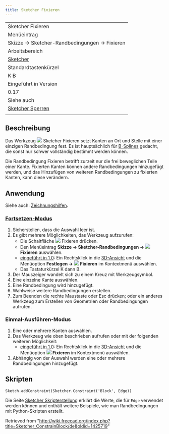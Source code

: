 ```yaml
---
title: Sketcher Fixieren
---
```


|                                                                            |
| -------------------------------------------------------------------------- |
| Sketcher Fixieren                                                          |
| Menüeintrag                                                                |
| Skizze → Sketcher-Randbedingungen → Fixieren                               |
| Arbeitsbereich                                                             |
| [Sketcher](/Sketcher_Workbench/de "Sketcher Workbench/de")                 |
| Standardtastenkürzel                                                       |
| K B                                                                        |
| Eingeführt in Version                                                      |
| 0.17                                                                       |
| Siehe auch                                                                 |
| [Sketcher Sperren](/Sketcher_ConstrainLock/de "Sketcher ConstrainLock/de") |
|                                                                            |

## Beschreibung

Das Werkzeug ![](/images/Sketcher_ConstrainBlock.svg) Sketcher Fixieren setzt Kanten an Ort und Stelle mit einer einzigen Randbedingung fest. Es ist hauptsächlich für [B-Splines](/Sketcher_CreateBSpline/de "Sketcher CreateBSpline/de") gedacht, die sonst nur schwer vollständig bestimmt werden können.

Die Randbedingung Fixieren betrifft zurzeit nur die frei beweglichen Teile einer Kante. Fixierten Kanten können andere Randbedingungen hinzugefügt werden, und das Hinzufügen von weiteren Randbedingungen zu fixierten Kanten, kann diese verändern.

## Anwendung

Siehe auch: [Zeichnungshilfen](/Sketcher_Workbench/de#Zeichnungshilfen "Sketcher Workbench/de").

### [Fortsetzen-Modus](/Sketcher_Workbench/de#Fortsetzen-Modi "Sketcher Workbench/de")

1. Sicherstellen, dass die Auswahl leer ist.
2. Es gibt mehrere Möglichkeiten, das Werkzeug aufzurufen:
   - Die Schaltfläche ![](/images/Sketcher_ConstrainBlock.svg) Fixieren drücken.
   - Den Menüeintrag **Skizze → Sketcher-Randbedingungen → ![](/images/Sketcher_ConstrainBlock.svg) Fixieren** auswählen.
   - [eingeführt in 1.0](/Release_notes_1.0/de "Release notes 1.0/de"): Ein Rechtsklick in die [3D-Ansicht](/3D_view/de "3D view/de") und die Menüoption **Festlegen → ![](/images/Sketcher_ConstrainBlock.svg) Fixieren** im Kontextmenü auswählen.
   - Das Tastaturkürzel K dann B.
3. Der Mauszeiger wandelt sich zu einem Kreuz mit Werkzeugsymbol.
4. Eine einzelne Kante auswählen.
5. Eine Randbedingung wird hinzugefügt.
6. Wahlweise weitere Randbedingungen erstellen.
7. Zum Beenden die rechte Maustaste oder Esc drücken; oder ein anderes Werkzeug zum Erstellen von Geometrien oder Randbedingungen aufrufen.

### Einmal-Ausführen-Modus

1. Eine oder mehrere Kanten auswählen.
2. Das Werkzeug wie oben beschrieben aufrufen oder mit der folgenden weiteren Möglichkeit:
   - [eingeführt in 1.0](/Release_notes_1.0/de "Release notes 1.0/de"): Ein Rechtsklick in die [3D-Ansicht](/3D_view/de "3D view/de") und die Menüoption **![](/images/Sketcher_ConstrainBlock.svg) Fixieren** im Kontextmenü auswählen.
3. Abhängig von der Auswahl werden eine oder mehrere Randbedingungen hinzugefügt.

## Skripten

```
Sketch.addConstraint(Sketcher.Constraint('Block', Edge))

```

Die Seite [Sketcher Skripterstellung](/Sketcher_scripting/de "Sketcher scripting/de") erklärt die Werte, die für `Edge` verwendet werden können und enthält weitere Beispiele, wie man Randbedingungen mit Python-Skripten erstellt.

Retrieved from "<http://wiki.freecad.org/index.php?title=Sketcher_ConstrainBlock/de&oldid=1425719>"
